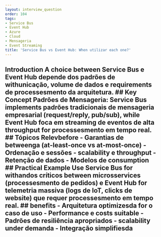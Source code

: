 ```yaml
---
layout: interview_question
order: 104
tags:
- Service Bus
- Event Hub
- Azure
- Cloud
- Mensageria
- Event Streaming
title: 'Service Bus vs Event Hub: When utilizar each one?'
---
```


## Introduction A choice between Service Bus e Event Hub depende dos padrões de withunicação, volume de dados e requirements de processesmento da arquitetura. ## Key Concept **Padrões de Mensageria**: Service Bus implements padrões tradicionais de mensageria empresarial (request/reply, pub/sub), while Event Hub foca em streaming de eventos de alta throughput for processesmento em tempo real. ## Tópicos Relevbefore - Garantias de betweenga (at-least-once vs at-most-once) - Ordenação e sessões - scalability e throughput - Retenção de dados - Modelos de consumption ## Practical Example Use Service Bus for withandos críticos between microsservices (processesmento de pedidos) e Event Hub for telemetria massiva (logs de IoT, clicks de website) que requer processesmento em tempo real. ## benefits - Arquitetura optimizesda for o caso de uso - Performance e costs suitable - Padrões de resiliência apropriados - scalability under demanda - Integração simplifiesda